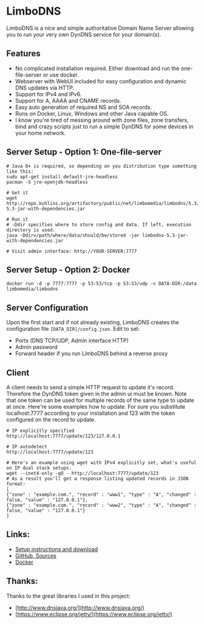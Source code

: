 # LimboDNS

LimboDNS is a nice and simple authoritative Domain Name Server allowing you to run your very own DynDNS service for your domain(s).

## Features
* No complicated installation required. Either download and run the one-file-server or use docker.
* Webserver with WebUI included for easy configuration and dynamic DNS updates via HTTP.
* Support for IPv4 and IPv6.
* Support for A, AAAA and CNAME records.
* Easy auto generation of required NS and SOA records.
* Runs on Docker, Linux, Windows and other Java capable OS.
* I know you're tired of messing around with zone files, zone transfers, bind and crazy scripts just to run a simple DynDNS for some devices in your home network.

## Server Setup - Option 1: One-file-server
```
# Java 8+ is required, so depending on you distribution type something like this:
sudo apt-get install default-jre-headless
pacman -S jre-openjdk-headless

# Get it
wget http://repo.kuhlins.org/artifactory/public/net/limbomedia/limbodns/5.3/limbodns-5.3-jar-with-dependencies.jar

# Run it
# -Ddir specifies where to store config and data. If left, execution directory is used.
java -Ddir=/path/where/data/should/be/stored -jar limbodns-5.3-jar-with-dependencies.jar

# Visit admin interface: http://YOUR-SERVER:7777
```

## Server Setup - Option 2: Docker
```
docker run -d -p 7777:7777 -p 53:53/tcp -p 53:53/udp -v DATA-DIR:/data limbomedia/limbodns
```

## Server Configuration
Upon the first start and if not already existing, LimboDNS creates the configuration file `[DATA_DIR]/config.json`. Edit to set:
* Ports (DNS TCP/UDP, Admin interface HTTP)
* Admin password
* Forward header if you run LimboDNS behind a reverse proxy

## Client
A client needs to send a simple HTTP request to update it's record. Therefore the DynDNS token given in the admin ui must be known. Note that one token can be used for multiple records of the same type to update at once. Here're some examples how to update. For sure you substitute localhost:7777 according to your installation and 123 with the token configured on the record to update.

```
# IP explicitly specified
http://localhost:7777/update/123/127.0.0.1

# IP autodetect
http://localhost:7777/update/123

# Here's an example using wget with IPv4 explicitly set, what's useful on IP dual stack setups.
wget --inet4-only -qO - http://localhost:7777/update/123
# As a result you'll get a response listing updated records in JSON format:
[
{"zone" : "example.com.", "record" : "www1", "type" : "A", "changed" : false, "value" : "127.0.0.1"},
{"zone" : "example.com.", "record" : "www2", "type" : "A", "changed" : false, "value" : "127.0.0.1"}
]
```

## Links:
* [Setup instructions and download](https://limbomedia.net/etc/limbodns)
* [GitHub, Sources](https://github.com/thomaskuh/limbodns)
* [Docker](https://hub.docker.com/r/limbomedia/limbodns/)

## Thanks:
Thanks to the great libraries I used in this project:
* [http://www.dnsjava.org/](http://www.dnsjava.org/)
* [https://www.eclipse.org/jetty/](https://www.eclipse.org/jetty/)
